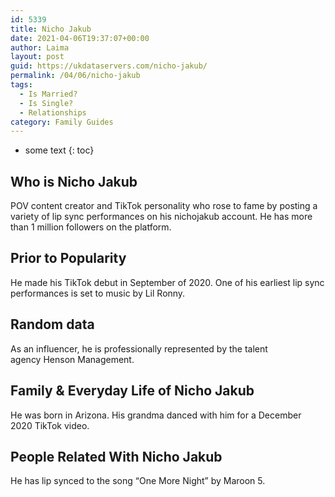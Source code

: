 ```yaml
---
id: 5339
title: Nicho Jakub
date: 2021-04-06T19:37:07+00:00
author: Laima
layout: post
guid: https://ukdataservers.com/nicho-jakub/
permalink: /04/06/nicho-jakub
tags:
  - Is Married?
  - Is Single?
  - Relationships
category: Family Guides
---
```


* some text
{: toc}


## Who is Nicho Jakub
                  
                  
                  
POV content creator and TikTok personality who rose to fame by posting a variety of lip sync performances on his nichojakub account. He has more than 1 million followers on the platform.
                  
              
            
              
            
                
                
                
## Prior to Popularity
                  
                  
                  
He made his TikTok debut in September of 2020. One of his earliest lip sync performances is set to music by Lil Ronny.
                  
              
            
              
            
                
                
                
## Random data
                  
                  
                  
As an influencer, he is professionally represented by the talent agency Henson Management. 
                  
              
            
              
            
                
                
                
## Family & Everyday Life of Nicho Jakub
                  
                  
                  
He was born in Arizona. His grandma danced with him for a December 2020 TikTok video.
                  
              
            
              
            
                
                
                
## People Related With Nicho Jakub
                  
                  
                  
He has lip synced to the song &#8220;One More Night&#8221; by Maroon 5.
                  
              
            
              
            
                
              
            
              
              
            
            
              
            
          
          
          